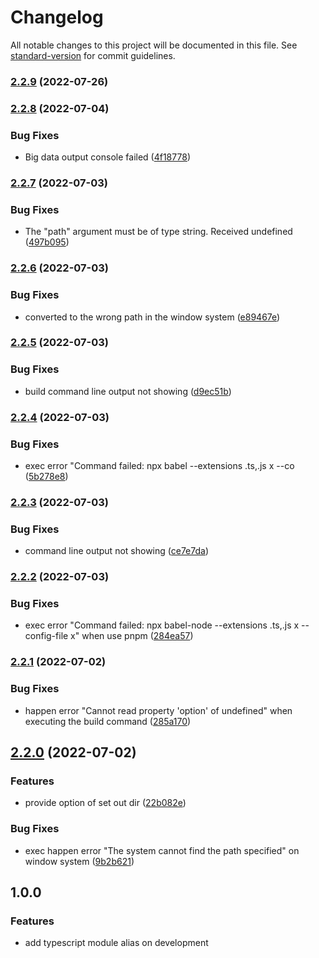 # Changelog

All notable changes to this project will be documented in this file. See [standard-version](https://github.com/conventional-changelog/standard-version) for commit guidelines.

### [2.2.9](https://github.com/drdevelop/typescript-module-alias/compare/v2.2.8...v2.2.9) (2022-07-26)

### [2.2.8](https://github.com/drdevelop/typescript-module-alias/compare/v2.2.7...v2.2.8) (2022-07-04)


### Bug Fixes

* Big data output console failed ([4f18778](https://github.com/drdevelop/typescript-module-alias/commit/4f1877889b354d02993280babba812e6d4143f89))

### [2.2.7](https://github.com/drdevelop/typescript-module-alias/compare/v2.2.6...v2.2.7) (2022-07-03)


### Bug Fixes

* The "path" argument must be of type string. Received undefined ([497b095](https://github.com/drdevelop/typescript-module-alias/commit/497b09558ef0e1f2e13675b1d180dc57a7d54962))

### [2.2.6](https://github.com/drdevelop/typescript-module-alias/compare/v2.2.5...v2.2.6) (2022-07-03)


### Bug Fixes

* converted to the wrong path in the window system ([e89467e](https://github.com/drdevelop/typescript-module-alias/commit/e89467efe724cfe7236f5d6067ab6e181203b3f3))

### [2.2.5](https://github.com/drdevelop/typescript-module-alias/compare/v2.2.4...v2.2.5) (2022-07-03)


### Bug Fixes

* build command line output not showing ([d9ec51b](https://github.com/drdevelop/typescript-module-alias/commit/d9ec51b29dc275576e0d97660f1a049917f4d856))

### [2.2.4](https://github.com/drdevelop/typescript-module-alias/compare/v2.2.3...v2.2.4) (2022-07-03)


### Bug Fixes

* exec error "Command failed: npx babel --extensions .ts,.js x --co ([5b278e8](https://github.com/drdevelop/typescript-module-alias/commit/5b278e84d40a3ade3041c163cf20f88604f621dd))

### [2.2.3](https://github.com/drdevelop/typescript-module-alias/compare/v2.2.2...v2.2.3) (2022-07-03)


### Bug Fixes

* command line output not showing ([ce7e7da](https://github.com/drdevelop/typescript-module-alias/commit/ce7e7da1dfd0cd428c7deb94150ebb1ae3401559))

### [2.2.2](https://github.com/drdevelop/typescript-module-alias/compare/v2.2.1...v2.2.2) (2022-07-03)


### Bug Fixes

* exec error "Command failed: npx babel-node --extensions .ts,.js x --config-file x" when use pnpm ([284ea57](https://github.com/drdevelop/typescript-module-alias/commit/284ea573453735224133a64fa807019617b50728))

### [2.2.1](https://github.com/drdevelop/typescript-module-alias/compare/v2.2.0...v2.2.1) (2022-07-02)


### Bug Fixes

* happen error "Cannot read property 'option' of undefined" when executing the build command ([285a170](https://github.com/drdevelop/typescript-module-alias/commit/285a1703ff39d48dc0d7339f9aa40be59830b0be))

## [2.2.0](https://github.com/drdevelop/typescript-module-alias/compare/v1.0.2...v2.2.0) (2022-07-02)


### Features

* provide option of set out dir ([22b082e](https://github.com/drdevelop/typescript-module-alias/commit/22b082e4fa47eebf15fb9a45d8b1c8a46987e99b))


### Bug Fixes

* exec happen error "The system cannot find the path specified" on window system ([9b2b621](https://github.com/drdevelop/typescript-module-alias/commit/9b2b621d9dcfcfc6e23f6adc63255c0a981e1e83))

## 1.0.0

### Features
- add typescript module alias on development
